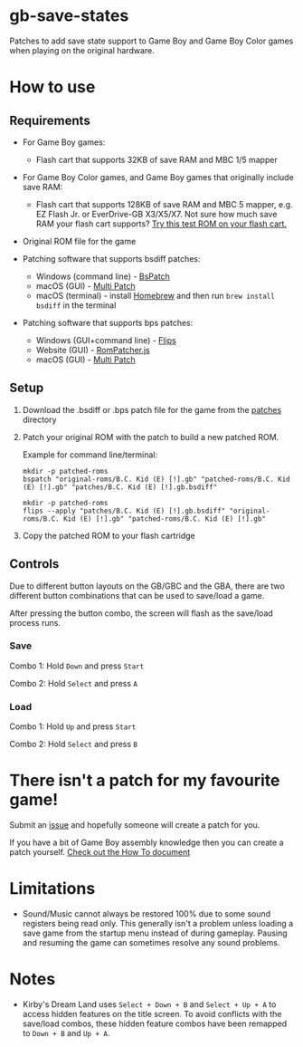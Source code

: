# gb-save-states
Patches to add save state support to Game Boy and Game Boy Color games when playing on the original hardware.

# How to use

## Requirements

- For Game Boy games:
   - Flash cart that supports 32KB of save RAM and MBC 1/5 mapper
- For Game Boy Color games, and Game Boy games that originally include save RAM:
   - Flash cart that supports 128KB of save RAM and MBC 5 mapper, e.g. EZ Flash Jr. or EverDrive-GB X3/X5/X7. Not sure how much save RAM your flash cart supports? [Try this test ROM on your flash cart.](https://github.com/eievui5/sram128/releases/tag/v1.0.1)
- Original ROM file for the game
- Patching software that supports bsdiff patches:

   - Windows (command line) - [BsPatch](https://www.romhacking.net/utilities/929/)
   - macOS (GUI) - [Multi Patch](http://projects.sappharad.com/tools/multipatch.html)
   - macOS (terminal) - install [Homebrew](https://brew.sh/) and then run ```brew install bsdiff``` in the terminal
- Patching software that supports bps patches:

   - Windows (GUI+command line) - [Flips](https://github.com/Alcaro/Flips)
   - Website (GUI) - [RomPatcher.js](https://www.marcrobledo.com/RomPatcher.js)
   - macOS (GUI) - [Multi Patch](http://projects.sappharad.com/tools/multipatch.html)

## Setup
 
1. Download the .bsdiff or .bps patch file for the game from the [patches](patches) directory


2. Patch your original ROM with the patch to build a new patched ROM. 

   Example for command line/terminal:

   ```
   mkdir -p patched-roms
   bspatch "original-roms/B.C. Kid (E) [!].gb" "patched-roms/B.C. Kid (E) [!].gb" "patches/B.C. Kid (E) [!].gb.bsdiff"
   ```
   ```
   mkdir -p patched-roms
   flips --apply "patches/B.C. Kid (E) [!].gb.bsdiff" "original-roms/B.C. Kid (E) [!].gb" "patched-roms/B.C. Kid (E) [!].gb"

3. Copy the patched ROM to your flash cartridge


## Controls

Due to different button layouts on the GB/GBC and the GBA, there are two different button combinations that can be used to save/load a game.  

After pressing the button combo, the screen will flash as the save/load process runs.


### Save 

Combo 1: Hold ```Down``` and press ```Start```

Combo 2: Hold ```Select``` and press ```A```

### Load

Combo 1: Hold ```Up``` and press ```Start```

Combo 2: Hold ```Select``` and press ```B```

# There isn't a patch for my favourite game!

Submit an [issue](https://github.com/mattcurrie/gb-save-states/issues) and hopefully someone will create a patch for you.

If you have a bit of Game Boy assembly knowledge then you can create a patch yourself.  [Check out the How To document](src/HOW-TO.md)

# Limitations

- Sound/Music cannot always be restored 100% due to some sound registers being read only. This generally isn't a problem unless loading a save game from the startup menu instead of during gameplay.  Pausing and resuming the game can sometimes resolve any sound problems.

# Notes

- Kirby's Dream Land uses `Select + Down + B` and `Select + Up + A` to access hidden features on the title screen. To avoid conflicts with the save/load combos, these hidden feature combos have been remapped to `Down + B` and `Up + A`.
